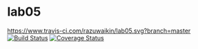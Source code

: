 # lab05
https://www.travis-ci.com/razuwaikin/lab05.svg?branch=master
[![Build Status](https://www.travis-ci.com/razuwaikin/lab05.svg?branch=master)](https://www.travis-ci.com/razuwaikin/lab05)
[![Coverage Status](https://coveralls.io/repos/github/razuwaikin/lab05/badge.svg)](https://coveralls.io/github/razuwaikin/lab05)
